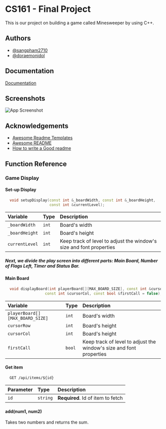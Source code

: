 
# CS161 - Final Project

This is our project on building a game called Minesweeper by using C++.


## Authors

- [@sangpham2710](https://github.com/sangpham2710)
- [@doraemonidol](https://github.com/doraemonidol)

## Documentation

[Documentation](https://linktodocumentation)


## Screenshots

![App Screenshot](https://via.placeholder.com/468x300?text=App+Screenshot+Here)


## Acknowledgements

 - [Awesome Readme Templates](https://awesomeopensource.com/project/elangosundar/awesome-README-templates)
 - [Awesome README](https://github.com/matiassingers/awesome-readme)
 - [How to write a Good readme](https://bulldogjob.com/news/449-how-to-write-a-good-readme-for-your-github-project)


## Function Reference

### Game Display

#### Set-up Display 

```c++
  void setupDisplay(const int &_boardWidth, const int &_boardHeight,
                    const int &currentLevel);
```

|   Variable    | Type     | Description                |
| :------------ | :------- | :------------------------- |
| `_boardWidth` | `int` | Board's width |
| `_boardHeight` | `int` | Board's height |
| `currentLevel` | `int` | Keep track of level to adjust the window's size and font properties |


##### Next, we divide the play screen into different parts: Main Board, Number of Flags Left, Timer and Status Bar.

#### Main Board

```c++
  void displayBoard(int playerBoard[][MAX_BOARD_SIZE], const int &cursorRow,
                  const int &cursorCol, const bool &firstCall = false);
```

|   Variable    | Type     | Description                |
| :------------ | :------- | :------------------------- |
| `playerBoard[][MAX_BOARD_SIZE]` | `int` | Board's width |
| `cursorRow` | `int` | Board's height |
| `cursorCol` | `int` | Board's height |
| `firstCall` | `bool` | Keep track of level to adjust the window's size and font properties |


#### Get item

```http
  GET /api/items/${id}
```

| Parameter | Type     | Description                       |
| :-------- | :------- | :-------------------------------- |
| `id`      | `string` | **Required**. Id of item to fetch |

#### add(num1, num2)

Takes two numbers and returns the sum.
